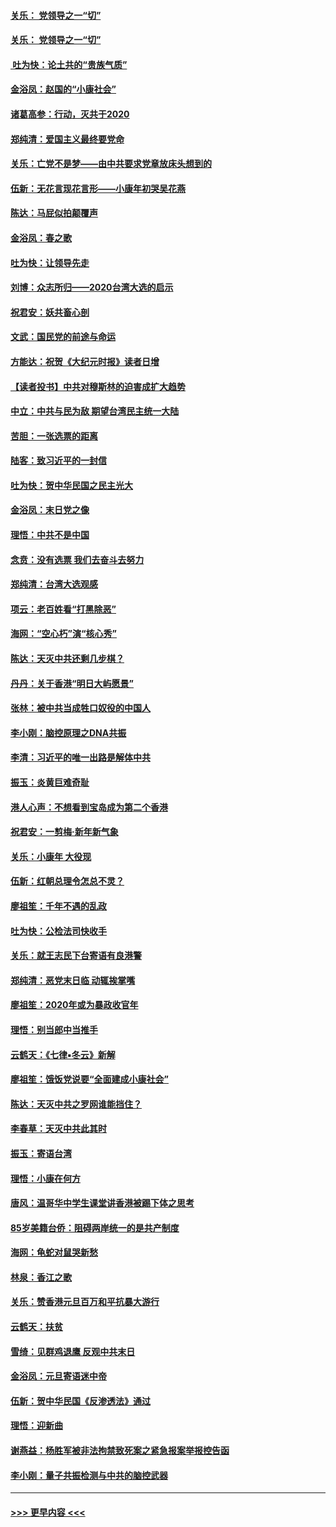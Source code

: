 #### [关乐： 党领导之一“切”](../pages/nsc993/n11805439.md?t=01200244) 
#### [关乐： 党领导之一“切”](../pages/nsc993/n11804505.md?t=01200244) 
#### [ 吐为快：论土共的“贵族气质”](../pages/nsc993/n11804490.md?t=01200244) 
#### [金浴凤：赵国的“小康社会”](../pages/nsc993/n11804452.md?t=01200244) 
#### [诸葛高参：行动，灭共于2020](../pages/nsc993/n11804120.md?t=01200244) 
#### [郑纯清：爱国主义最终要党命](../pages/nsc993/n11802197.md?t=01200244) 
#### [关乐：亡党不是梦——由中共要求党章放床头想到的](../pages/nsc993/n11802156.md?t=01200244) 
#### [伍新：无花言现花言形——小康年初哭吴花燕](../pages/nsc993/n11800044.md?t=01200244) 
#### [陈达：马屁似拍颠覆声](../pages/nsc993/n11800010.md?t=01200244) 
#### [金浴凤：春之歌](../pages/nsc993/n11797687.md?t=01200244) 
#### [吐为快：让领导先走](../pages/nsc993/n11797512.md?t=01200244) 
#### [刘博：众志所归——2020台湾大选的启示](../pages/nsc993/n11796878.md?t=01200244) 
#### [祝君安：妖共畜心剖](../pages/nsc993/n11794273.md?t=01200244) 
#### [文武：国民党的前途与命运](../pages/nsc993/n11794198.md?t=01200244) 
#### [方能达：祝贺《大纪元时报》读者日增](../pages/nsc993/n11793807.md?t=01200244) 
#### [【读者投书】中共对穆斯林的迫害成扩大趋势](../pages/nsc993/n11791371.md?t=01200244) 
#### [中立：中共与民为敌 期望台湾民主统一大陆](../pages/nsc993/n11790392.md?t=01200244) 
#### [苦胆：一张选票的距离](../pages/nsc993/n11788914.md?t=01200244) 
#### [陆客：致习近平的一封信](../pages/nsc993/n11788867.md?t=01200244) 
#### [吐为快：贺中华民国之民主光大](../pages/nsc993/n11788618.md?t=01200244) 
#### [金浴凤：末日党之像](../pages/nsc993/n11787475.md?t=01200244) 
#### [理悟：中共不是中国](../pages/nsc993/n11787463.md?t=01200244) 
#### [念贲：没有选票  我们去奋斗去努力](../pages/nsc993/n11787398.md?t=01200244) 
#### [郑纯清：台湾大选观感](../pages/nsc993/n11786210.md?t=01200244) 
#### [项云：老百姓看“打黑除恶”](../pages/nsc993/n11785398.md?t=01200244) 
#### [海网：“空心朽”演“核心秀”](../pages/nsc993/n11783874.md?t=01200244) 
#### [陈达：天灭中共还剩几步棋？](../pages/nsc993/n11783719.md?t=01200244) 
#### [丹丹：关于香港“明日大屿愿景”](../pages/nsc993/n11783273.md?t=01200244) 
#### [张林：被中共当成牲口奴役的中国人](../pages/nsc993/n11782397.md?t=01200244) 
#### [李小刚：脑控原理之DNA共振](../pages/nsc993/n11780962.md?t=01200244) 
#### [李清：习近平的唯一出路是解体中共](../pages/nsc993/n11780866.md?t=01200244) 
#### [振玉：炎黄巨难奇耻](../pages/nsc993/n11779632.md?t=01200244) 
#### [港人心声：不想看到宝岛成为第二个香港](../pages/nsc993/n11778817.md?t=01200244) 
#### [祝君安：一剪梅‧新年新气象](../pages/nsc993/n11776340.md?t=01200244) 
#### [关乐：小康年 大役现](../pages/nsc993/n11774213.md?t=01200244) 
#### [伍新：红朝总理令怎总不灵？](../pages/nsc993/n11770813.md?t=01200244) 
#### [廖祖笙：千年不遇的乱政](../pages/nsc993/n11770373.md?t=01200244) 
#### [吐为快：公检法司快收手](../pages/nsc993/n11770359.md?t=01200244) 
#### [关乐：就王志民下台寄语有良港警](../pages/nsc993/n11769903.md?t=01200244) 
#### [郑纯清：恶党末日临 动辄挨掌嘴](../pages/nsc993/n11769356.md?t=01200244) 
#### [廖祖笙：2020年或为暴政收官年](../pages/nsc993/n11768216.md?t=01200244) 
#### [理悟：别当郎中当推手](../pages/nsc993/n11768243.md?t=01200244) 
#### [云鹤天：《七律▪冬云》新解](../pages/nsc993/n11768204.md?t=01200244) 
#### [廖祖笙：饿饭党说要“全面建成小康社会”](../pages/nsc993/n11767482.md?t=01200244) 
#### [陈达：天灭中共之罗网谁能挡住？](../pages/nsc993/n11767465.md?t=01200244) 
#### [李春草：天灭中共此其时](../pages/nsc993/n11767452.md?t=01200244) 
#### [振玉：寄语台湾](../pages/nsc993/n11767432.md?t=01200244) 
#### [理悟：小康在何方](../pages/nsc993/n11767394.md?t=01200244) 
#### [唐风：温哥华中学生课堂讲香港被踢下体之思考](../pages/nsc993/n11766848.md?t=01200244) 
#### [85岁美籍台侨：阻碍两岸统一的是共产制度](../pages/nsc993/n11765043.md?t=01200244) 
#### [海网：龟蛇对鼠哭新愁](../pages/nsc993/n11764895.md?t=01200244) 
#### [林泉：香江之歌](../pages/nsc993/n11764415.md?t=01200244) 
#### [关乐：赞香港元旦百万和平抗暴大游行](../pages/nsc993/n11764382.md?t=01200244) 
#### [云鹤天：扶贫](../pages/nsc993/n11764245.md?t=01200244) 
#### [雪绮：见群鸡退鹰  反观中共末日](../pages/nsc993/n11762112.md?t=01200244) 
#### [金浴凤：元旦寄语迷中帝](../pages/nsc993/n11761788.md?t=01200244) 
#### [伍新：贺中华民国《反渗透法》通过](../pages/nsc993/n11761994.md?t=01200244) 
#### [理悟：迎新曲](../pages/nsc993/n11761152.md?t=01200244) 
#### [谢燕益：杨胜军被非法拘禁致死案之紧急报案举报控告函](../pages/nsc993/n11756134.md?t=01200244) 
#### [李小刚：量子共振检测与中共的脑控武器](../pages/nsc993/n11754518.md?t=01200244) 

----
#### [ >>> 更早内容 <<< ](../indexes/nsc993-earlier.md)
